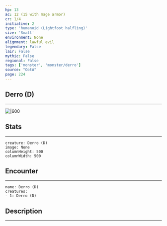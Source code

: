 ```yaml
---
hp: 13
ac: 12 (15 with mage armor)
cr: 1/4
initiative: 2
type: 'humanoid (Lightfoot halfling)'    
size: 'Small'
environment: None
alignment: lawful evil
legendary: False
lair: False
mythic: False
regional: False
tags: ['monster', 'monster/derro']
source: "OotA"
page: 224
---
```


## Derro (D)
---

![|600](D:/Program%20Files/5e.tools/img/bestiary/OotA/Derro.jpg)

## Stats
---

```statblock
creature: Derro (D)
image: None
columnHeight: 500
columnWidth: 500
```

## Encounter
---

```encounter-table
name: Derro (D)
creatures:
- 1: Derro (D)
```

## Description
---




